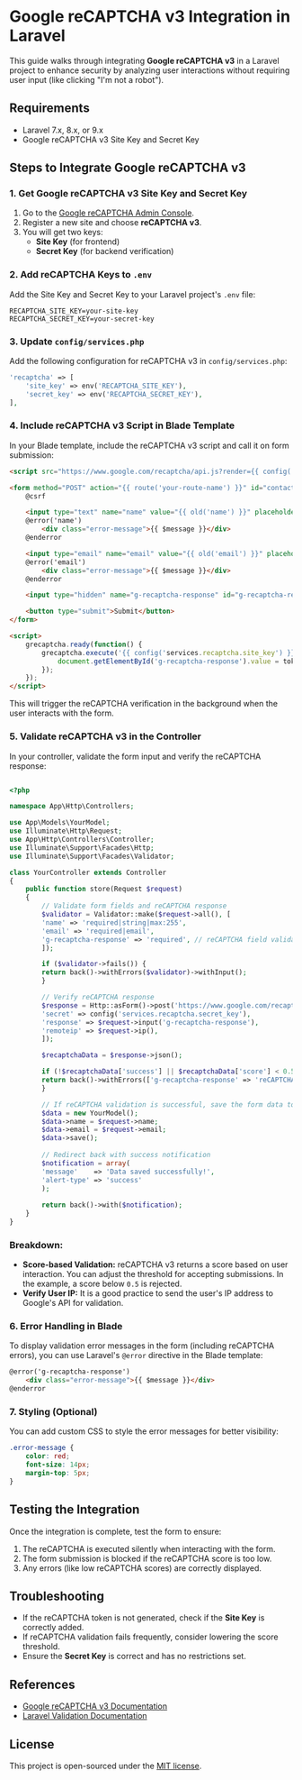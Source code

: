 
# Google reCAPTCHA v3 Integration in Laravel

This guide walks through integrating **Google reCAPTCHA v3** in a Laravel project to enhance security by analyzing user interactions without requiring user input (like clicking "I'm not a robot").

## Requirements

- Laravel 7.x, 8.x, or 9.x
- Google reCAPTCHA v3 Site Key and Secret Key

## Steps to Integrate Google reCAPTCHA v3

### 1. Get Google reCAPTCHA v3 Site Key and Secret Key

1. Go to the [Google reCAPTCHA Admin Console](https://www.google.com/recaptcha/admin).
2. Register a new site and choose **reCAPTCHA v3**.
3. You will get two keys:
   - **Site Key** (for frontend)
   - **Secret Key** (for backend verification)

### 2. Add reCAPTCHA Keys to `.env`

Add the Site Key and Secret Key to your Laravel project's `.env` file:

```dotenv
RECAPTCHA_SITE_KEY=your-site-key
RECAPTCHA_SECRET_KEY=your-secret-key
```

### 3. Update `config/services.php`

Add the following configuration for reCAPTCHA v3 in `config/services.php`:

```php
'recaptcha' => [
    'site_key' => env('RECAPTCHA_SITE_KEY'),
    'secret_key' => env('RECAPTCHA_SECRET_KEY'),
],
```

### 4. Include reCAPTCHA v3 Script in Blade Template

In your Blade template, include the reCAPTCHA v3 script and call it on form submission:

```html
<script src="https://www.google.com/recaptcha/api.js?render={{ config('services.recaptcha.site_key') }}"></script>

<form method="POST" action="{{ route('your-route-name') }}" id="contactForm">
    @csrf

    <input type="text" name="name" value="{{ old('name') }}" placeholder="Your Name" required>
    @error('name')
        <div class="error-message">{{ $message }}</div>
    @enderror

    <input type="email" name="email" value="{{ old('email') }}" placeholder="Your Email" required>
    @error('email')
        <div class="error-message">{{ $message }}</div>
    @enderror

    <input type="hidden" name="g-recaptcha-response" id="g-recaptcha-response">

    <button type="submit">Submit</button>
</form>

<script>
    grecaptcha.ready(function() {
        grecaptcha.execute('{{ config('services.recaptcha.site_key') }}', {action: 'submit'}).then(function(token) {
            document.getElementById('g-recaptcha-response').value = token;
        });
    });
</script>
```

This will trigger the reCAPTCHA verification in the background when the user interacts with the form.

### 5. Validate reCAPTCHA v3 in the Controller

In your controller, validate the form input and verify the reCAPTCHA response:

```php

<?php

namespace App\Http\Controllers;

use App\Models\YourModel;
use Illuminate\Http\Request;
use App\Http\Controllers\Controller;
use Illuminate\Support\Facades\Http;
use Illuminate\Support\Facades\Validator;

class YourController extends Controller
{
	public function store(Request $request)
	{
	    // Validate form fields and reCAPTCHA response
	    $validator = Validator::make($request->all(), [
		'name' => 'required|string|max:255',
		'email' => 'required|email',
		'g-recaptcha-response' => 'required', // reCAPTCHA field validation
	    ]);

	    if ($validator->fails()) {
		return back()->withErrors($validator)->withInput();
	    }

	    // Verify reCAPTCHA response
	    $response = Http::asForm()->post('https://www.google.com/recaptcha/api/siteverify', [
		'secret' => config('services.recaptcha.secret_key'),
		'response' => $request->input('g-recaptcha-response'),
		'remoteip' => $request->ip(),
	    ]);

	    $recaptchaData = $response->json();

	    if (!$recaptchaData['success'] || $recaptchaData['score'] < 0.5) {
		return back()->withErrors(['g-recaptcha-response' => 'reCAPTCHA verification failed. Please try again.'])->withInput();
	    }

	    // If reCAPTCHA validation is successful, save the form data to the database
	    $data = new YourModel();
	    $data->name = $request->name;
	    $data->email = $request->email;
	    $data->save();
	    
	    // Redirect back with success notification
	    $notification = array(
		'message'    => 'Data saved successfully!',
		'alert-type' => 'success'
	    );
	    
	    return back()->with($notification);
	}
}
```

### Breakdown:
- **Score-based Validation:** reCAPTCHA v3 returns a score based on user interaction. You can adjust the threshold for accepting submissions. In the example, a score below `0.5` is rejected.
- **Verify User IP:** It is a good practice to send the user's IP address to Google's API for validation.

### 6. Error Handling in Blade

To display validation error messages in the form (including reCAPTCHA errors), you can use Laravel's `@error` directive in the Blade template:

```html
@error('g-recaptcha-response')
    <div class="error-message">{{ $message }}</div>
@enderror
```

### 7. Styling (Optional)

You can add custom CSS to style the error messages for better visibility:

```css
.error-message {
    color: red;
    font-size: 14px;
    margin-top: 5px;
}
```

## Testing the Integration

Once the integration is complete, test the form to ensure:
1. The reCAPTCHA is executed silently when interacting with the form.
2. The form submission is blocked if the reCAPTCHA score is too low.
3. Any errors (like low reCAPTCHA scores) are correctly displayed.

## Troubleshooting

- If the reCAPTCHA token is not generated, check if the **Site Key** is correctly added.
- If reCAPTCHA validation fails frequently, consider lowering the score threshold.
- Ensure the **Secret Key** is correct and has no restrictions set.

## References

- [Google reCAPTCHA v3 Documentation](https://developers.google.com/recaptcha/docs/v3)
- [Laravel Validation Documentation](https://laravel.com/docs/validation)

## License

This project is open-sourced under the [MIT license](https://opensource.org/licenses/MIT).